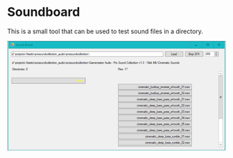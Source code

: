 # Soundboard

This is a small tool that can be used to test sound files in a directory.

![Screenshot](https://github.com/CrubeYawne/DevSoundboard/blob/master/FYNfdmLWIAEdH0X.png?raw=true)
